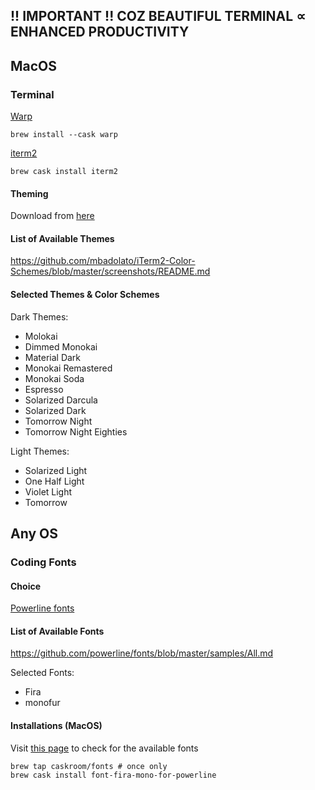 ##  !! IMPORTANT !! COZ BEAUTIFUL TERMINAL ∝ ENHANCED PRODUCTIVITY

## MacOS
### Terminal
[Warp](https://www.warp.dev/)

`brew install --cask warp`

[iterm2](https://www.iterm2.com/)

`brew cask install iterm2`

#### Theming
Download from [here](https://github.com/mbadolato/iTerm2-Color-Schemes/tree/master/schemes)

#### List of Available Themes
https://github.com/mbadolato/iTerm2-Color-Schemes/blob/master/screenshots/README.md

#### Selected Themes & Color Schemes

Dark Themes:
- Molokai
- Dimmed Monokai
- Material Dark
- Monokai Remastered
- Monokai Soda
- Espresso
- Solarized Darcula
- Solarized Dark
- Tomorrow Night
- Tomorrow Night Eighties

Light Themes:
- Solarized Light
- One Half Light
- Violet Light
- Tomorrow

## Any OS
### Coding Fonts
#### Choice
[Powerline fonts](https://github.com/powerline/fonts)

#### List of Available Fonts
https://github.com/powerline/fonts/blob/master/samples/All.md

Selected Fonts:
- Fira
- monofur

#### Installations (MacOS)

Visit [this page](https://github.com/Homebrew/homebrew-cask-fonts) to check for the available fonts

```
brew tap caskroom/fonts # once only
brew cask install font-fira-mono-for-powerline
```
